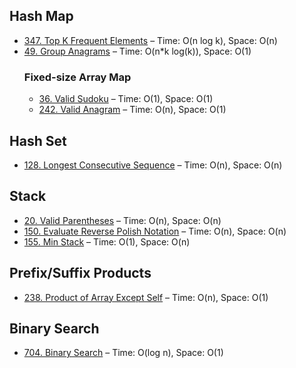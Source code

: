 ## Hash Map
- [347. Top K Frequent Elements](leetcode/347_top_k_frequent.c++) – Time: O(n log k), Space: O(n)
- [49. Group Anagrams](leetcode/anagram/49_group_anagrams.c++) – Time: O(n*k log(k)), Space: O(1)
    ### Fixed-size Array Map
    - [36. Valid Sudoku](leetcode/36_valid_sudoku.c++) – Time: O(1), Space: O(1)
    - [242. Valid Anagram](leetcode/anagram/242_valid_anagram.c++) – Time: O(n), Space: O(1)

## Hash Set
- [128. Longest Consecutive Sequence](leetcode/128_longest_consec_seq.c++) – Time: O(n), Space: O(n)

## Stack
- [20. Valid Parentheses](leetcode/20_valid_parentheses.c++) – Time: O(n), Space: O(n)
- [150. Evaluate Reverse Polish Notation](leetcode/150_reverse_polish_notation.c++) – Time: O(n), Space: O(n)
- [155. Min Stack](data-structures/155_min_stack.c++) – Time: O(1), Space: O(n)

## Prefix/Suffix Products
- [238. Product of Array Except Self](leetcode/238_product_of_array_except_self.c++) – Time: O(n), Space: O(1)

## Binary Search
- [704. Binary Search](leetcode/704_binary_search.c++) – Time: O(log n), Space: O(1)

